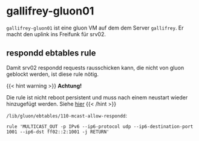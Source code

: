 # gallifrey-gluon01

`gallifrey-gluon01` ist eine gluon VM auf dem dem Server `gallifrey`. Er macht den uplink ins
Freifunk für srv02.


## respondd ebtables rule

Damit srv02 respondd requests rausschicken kann, die nicht von gluon geblockt werden, ist diese rule
nötig.


{{< hint warning >}}
**Achtung!**

Die rule ist nicht reboot persistent und muss nach einem neustart wieder hinzugefügt werden.
Siehe [hier](https://github.com/freifunk-gluon/gluon/pull/2103)
{{< /hint >}}


`/lib/gluon/ebtables/110-mcast-allow-respondd`:

```
rule 'MULTICAST_OUT -p IPv6 --ip6-protocol udp --ip6-destination-port 1001 --ip6-dst ff02::2:1001 -j RETURN'
```
